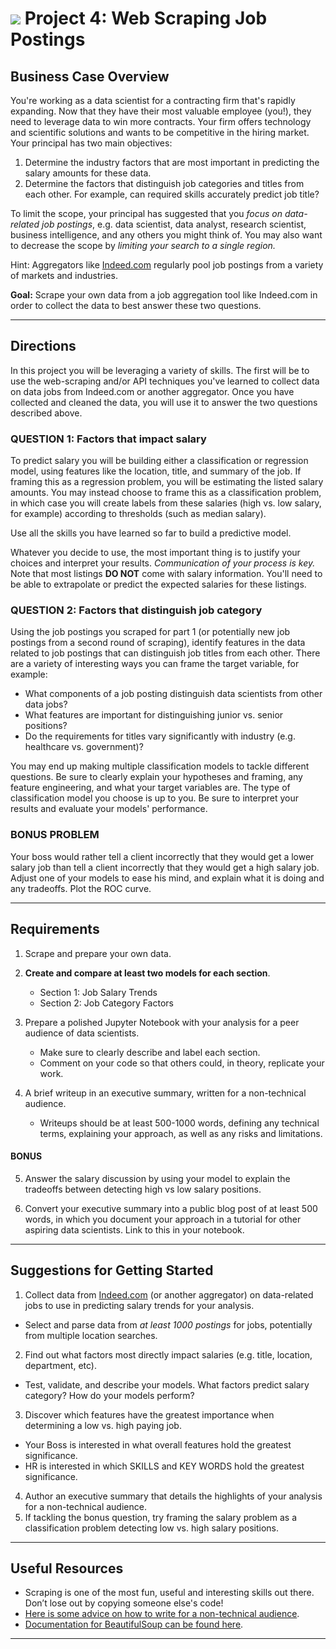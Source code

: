 # ![](https://ga-dash.s3.amazonaws.com/production/assets/logo-9f88ae6c9c3871690e33280fcf557f33.png) Project 4: Web Scraping Job Postings

## Business Case Overview

You're working as a data scientist for a contracting firm that's rapidly expanding. Now that they have their most valuable employee (you!), they need to leverage data to win more contracts. Your firm offers technology and scientific solutions and wants to be competitive in the hiring market. Your principal has two main objectives:

   1. Determine the industry factors that are most important in predicting the salary amounts for these data.
   2. Determine the factors that distinguish job categories and titles from each other. For example, can required skills accurately predict job title?

To limit the scope, your principal has suggested that you *focus on data-related job postings*, e.g. data scientist, data analyst, research scientist, business intelligence, and any others you might think of. You may also want to decrease the scope by *limiting your search to a single region.*

Hint: Aggregators like [Indeed.com](https://www.indeed.com) regularly pool job postings from a variety of markets and industries.

**Goal:** Scrape your own data from a job aggregation tool like Indeed.com in order to collect the data to best answer these two questions.

---

## Directions

In this project you will be leveraging a variety of skills. The first will be to use the web-scraping and/or API techniques you've learned to collect data on data jobs from Indeed.com or another aggregator. Once you have collected and cleaned the data, you will use it to answer the two questions described above.

### QUESTION 1: Factors that impact salary

To predict salary you will be building either a classification or regression model, using features like the location, title, and summary of the job. If framing this as a regression problem, you will be estimating the listed salary amounts. You may instead choose to frame this as a classification problem, in which case you will create labels from these salaries (high vs. low salary, for example) according to thresholds (such as median salary).

Use all the skills you have learned so far to build a predictive model.

Whatever you decide to use, the most important thing is to justify your choices and interpret your results. *Communication of your process is key.* Note that most listings **DO NOT** come with salary information. You'll need to be able to extrapolate or predict the expected salaries for these listings.

### QUESTION 2: Factors that distinguish job category

Using the job postings you scraped for part 1 (or potentially new job postings from a second round of scraping), identify features in the data related to job postings that can distinguish job titles from each other. There are a variety of interesting ways you can frame the target variable, for example:
- What components of a job posting distinguish data scientists from other data jobs?
- What features are important for distinguishing junior vs. senior positions?
- Do the requirements for titles vary significantly with industry (e.g. healthcare vs. government)?

You may end up making multiple classification models to tackle different questions. Be sure to clearly explain your hypotheses and framing, any feature engineering, and what your target variables are. The type of classification model you choose is up to you. Be sure to interpret your results and evaluate your models' performance.


### BONUS PROBLEM

Your boss would rather tell a client incorrectly that they would get a lower salary job than tell a client incorrectly that they would get a high salary job. Adjust one of your models to ease his mind, and explain what it is doing and any tradeoffs. Plot the ROC curve.

---

## Requirements

1. Scrape and prepare your own data.

2. **Create and compare at least two models for each section**.
   - Section 1: Job Salary Trends
   - Section 2: Job Category Factors

3. Prepare a polished Jupyter Notebook with your analysis for a peer audience of data scientists.
   - Make sure to clearly describe and label each section.
   - Comment on your code so that others could, in theory, replicate your work.

4. A brief writeup in an executive summary, written for a non-technical audience.
   - Writeups should be at least 500-1000 words, defining any technical terms, explaining your approach, as well as any risks and limitations.

#### BONUS

5. Answer the salary discussion by using your model to explain the tradeoffs between detecting high vs low salary positions.

6. Convert your executive summary into a public blog post of at least 500 words, in which you document your approach in a tutorial for other aspiring data scientists. Link to this in your notebook.

---

## Suggestions for Getting Started

1. Collect data from [Indeed.com](www.indeed.com) (or another aggregator) on data-related jobs to use in predicting salary trends for your analysis.
  - Select and parse data from *at least 1000 postings* for jobs, potentially from multiple location searches.
2. Find out what factors most directly impact salaries (e.g. title, location, department, etc).
  - Test, validate, and describe your models. What factors predict salary category? How do your models perform?
3. Discover which features have the greatest importance when determining a low vs. high paying job.
  - Your Boss is interested in what overall features hold the greatest significance.
  - HR is interested in which SKILLS and KEY WORDS hold the greatest significance.   
4. Author an executive summary that details the highlights of your analysis for a non-technical audience.
5. If tackling the bonus question, try framing the salary problem as a classification problem detecting low vs. high salary positions.

---

## Useful Resources

- Scraping is one of the most fun, useful and interesting skills out there. Don’t lose out by copying someone else's code!
- [Here is some advice on how to write for a non-technical audience](http://programmers.stackexchange.com/questions/11523/explaining-technical-things-to-non-technical-people).
- [Documentation for BeautifulSoup can be found here](http://www.crummy.com/software/BeautifulSoup/).

---
